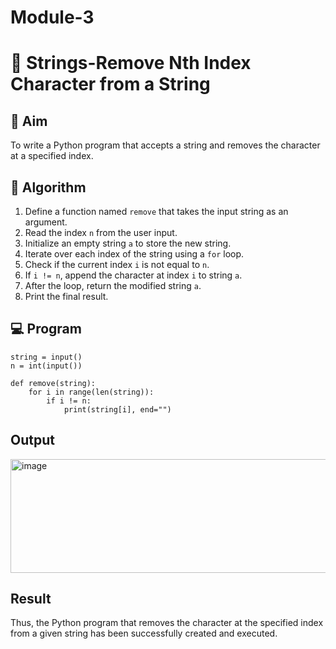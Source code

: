 # Module-3
# 🧹 Strings-Remove Nth Index Character from a String

## 🎯 Aim
To write a Python program that accepts a string and removes the character at a specified index.

## 🧠 Algorithm
1. Define a function named `remove` that takes the input string as an argument.
2. Read the index `n` from the user input.
3. Initialize an empty string `a` to store the new string.
4. Iterate over each index of the string using a `for` loop.
5. Check if the current index `i` is not equal to `n`.
6. If `i != n`, append the character at index `i` to string `a`.
7. After the loop, return the modified string `a`.
8. Print the final result.

## 💻 Program
```
string = input()
n = int(input())

def remove(string):
    for i in range(len(string)):
        if i != n:
            print(string[i], end="")

```

## Output
<img width="547" height="182" alt="image" src="https://github.com/user-attachments/assets/e4223229-4c1e-45ea-980c-fafaea8b0ec0" />

## Result
Thus, the Python program that removes the character at the specified index from a given string has been successfully created and executed.
